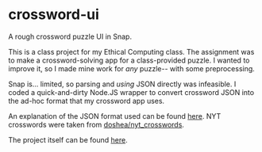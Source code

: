 # crossword-ui
A rough crossword puzzle UI in Snap.

This is a class project for my Ethical Computing class.
The assignment was to make a crossword-solving app for a class-provided puzzle. I wanted to improve it, so I made mine work for *any* puzzle-- with some preprocessing.

Snap is... limited, so parsing and *using* JSON directly was infeasible. I coded a quick-and-dirty Node.JS wrapper to convert crossword JSON into the ad-hoc format that my crossword app uses.

An explanation of the JSON format used can be found [here](https://www.xwordinfo.com/JSON/). 
NYT crosswords were taken from [doshea/nyt_crosswords](https://github.com/doshea/nyt_crosswords).

The project itself can be found [here](https://snap.berkeley.edu/snap/snap.html#present:Username=chlohal&ProjectName=U2L3-WordPuzzleSolver).
